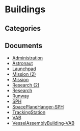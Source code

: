 # Buildings

## Categories


## Documents
- [Administration](Administration.md)
- [Astronaut](Astronaut.md)
- [Launchpad](Launchpad.md)
- [Mission (2)](Mission%20(2).md)
- [Mission](Mission.md)
- [Research (2)](Research%20(2).md)
- [Research](Research.md)
- [Runway](Runway.md)
- [SPH](SPH.md)
- [SpacePlaneHanger-SPH](SpacePlaneHanger-SPH.md)
- [TrackingStation](TrackingStation.md)
- [VAB](VAB.md)
- [VesselAssemblyBuilding-VAB](VesselAssemblyBuilding-VAB.md)